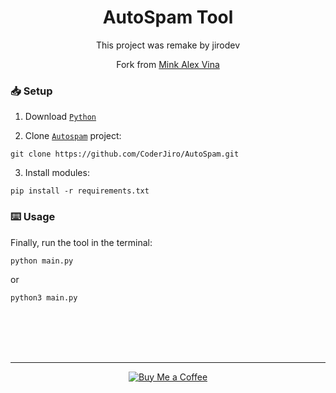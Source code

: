 <h1 align="center">AutoSpam Tool</h1>
<p align="center">This project was remake by jirodev</p>
<p align="center">Fork from <a href="https://github.com/anh-dz/tool_spam">Mink Alex Vina</a></p>

### 📥 Setup
1. Download [`Python`](https://www.python.org/downloads/)
  
2. Clone [`Autospam`](https://github.com/CoderJiro/AutoSpam) project:
```
git clone https://github.com/CoderJiro/AutoSpam.git
```
  
3. Install modules:
```
pip install -r requirements.txt 
```
### ⌨️ Usage
Finally, run the tool in the terminal:

```
python main.py
```
or
  
```
python3 main.py
```
<br><br><br><br>

---
<p align="center"><a href="https://www.buymeacoffee.com/jirocoder"><img src="https://img.shields.io/badge/buy_me_a_coffee%20-%23F7CA88.svg?logo=buy-me-a-coffee&logoColor=333333&style=for-the-badge" alt="Buy Me a Coffee"></a></p>
